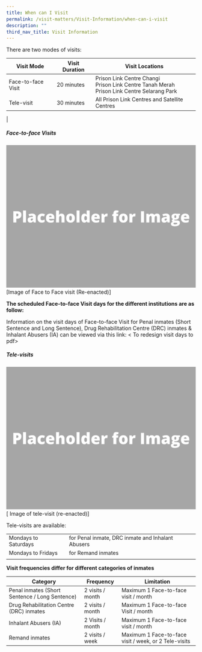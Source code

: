 ```yaml
---
title: When can I Visit
permalink: /visit-matters/Visit-Information/when-can-i-visit
description: ""
third_nav_title: Visit Information
---
```

There are two modes of visits:

|Visit Mode|Visit Duration |Visit Locations|
| -------- | -------- | -------- |
|Face-to-face Visit|20 minutes |Prison Link Centre Changi<br>Prison Link Centre Tanah Merah<br>Prison Link Centre Selarang Park|
|Tele-visit |30 minutes |All Prison Link Centres and Satellite Centres|
|

##### Face-to-face Visits
![](/images/Placeholder%20for%20Image.png)
[Image of Face to Face visit (Re-enacted)]

**The scheduled Face-to-face Visit days for the different institutions are as follow:**

Information on the visit days of Face-to-face Visit for Penal inmates (Short Sentence and Long Sentence), Drug Rehabilitation Centre (DRC) inmates & Inhalant Abusers (IA) can be viewed via this link: < To redesign visit days to pdf>

##### Tele-visits<br>
![](/images/Placeholder%20for%20Image.png)
[ Image of tele-visit (re-enacted)]

Tele-visits are available:

| | | 
| -------- | -------- | 
|Mondays to Saturdays|for Penal inmate, DRC inmate and Inhalant Abusers| 
|Mondays to Fridays|for Remand inmates| 
| | | 

**Visit frequencies differ for different categories of inmates**

| Category | Frequency|Limitation|
| -------- | -------- | -------- |
|Penal inmates (Short Sentence / Long Sentence)|2 visits / month|Maximum 1 Face-to-face visit / month|
|Drug Rehabilitation Centre (DRC) inmates|2 visits / month|Maximum 1 Face-to-face Visit / month|
|Inhalant Abusers (IA)|2 Visits / month|Maximum 1 Face-to-face visit / month|
|Remand inmates|2 visits / week|Maximum 1 Face-to-face visit / week, or 2 Tele-visits|